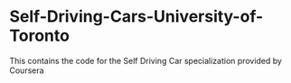 # Self-Driving-Cars-University-of-Toronto
This contains the code for the Self Driving Car specialization provided by Coursera
